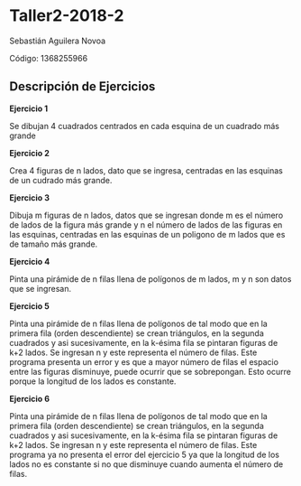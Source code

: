 # Taller2-2018-2
Sebastián Aguilera Novoa

Código: 1368255966

## Descripción de Ejercicios

**Ejercicio 1**

Se dibujan 4 cuadrados centrados en cada esquina de un cuadrado más grande

**Ejercicio 2**

Crea 4 figuras de n lados, dato que se ingresa, centradas en las esquinas de un cudrado más grande.

**Ejercicio 3**

Dibuja m figuras de n lados, datos que se ingresan donde m es el número de lados de la figura más grande y n el número de lados de las figuras en las esquinas, centradas en las esquinas de un poligono de m lados que es de tamaño más grande.
  
**Ejercicio 4**

Pinta una pirámide de n filas llena de polígonos de m lados, m y n son datos que se ingresan.

**Ejercicio 5**

Pinta una pirámide de n filas llena de polígonos de tal modo que en la primera fila (orden descendiente) se crean triángulos, en la segunda cuadrados y asi sucesivamente, en la k-ésima fila se pintaran figuras de k+2 lados. Se ingresan n y este representa el número de filas. Este programa presenta un error y es que a mayor número de filas el espacio entre las figuras disminuye, puede ocurrir que se sobrepongan. Esto ocurre porque la longitud de los lados es constante.

**Ejercicio 6**

Pinta una pirámide de n filas llena de polígonos de tal modo que en la primera fila (orden descendiente) se crean triángulos, en la segunda cuadrados y asi sucesivamente, en la k-ésima fila se pintaran figuras de k+2 lados. Se ingresan n y este representa el número de filas. Este programa ya no presenta el error del ejercicio 5 ya que la longitud de los lados no es constante si no que disminuye cuando aumenta el número de filas.
